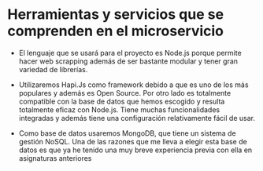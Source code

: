 # Herramientas y servicios que se comprenden en el microservicio

* El lenguaje que se usará para el proyecto es Node.js porque permite hacer web scrapping además de ser bastante modular y tener gran variedad de librerías.

* Utilizaremos Hapi.Js como framework debido a que es uno de los más populares y además es Open Source. Por otro lado es totalmente compatible con la base de datos que hemos escogido y resulta totalmente eficaz con Node.js. Tiene muchas funcionalidades integradas y además tiene una configuración relativamente fácil de usar.

* Como base de datos usaremos MongoDB, que tiene un sistema de gestión NoSQL. Una de las razones que me lleva a elegir esta base de datos es que ya he tenido una muy breve experiencia previa con ella en asignaturas anteriores
